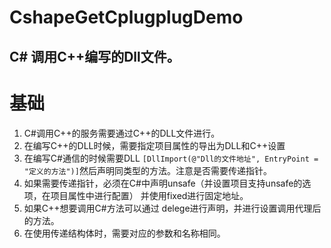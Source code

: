 # CshapeGetCplugplugDemo
C# 调用C++编写的Dll文件。
  ---
  
  
# 基础
1. C#调用C++的服务需要通过C++的DLL文件进行。
2. 在编写C++的DLL时候，需要指定项目属性的导出为DLL和C++设置
3. 在编写C#通信的时候需要DLL `[DllImport(@"Dll的文件地址", EntryPoint = "定义的方法")]`然后声明同类型的方法。注意是否需要传递指针。
4. 如果需要传递指针，必须在C#中声明unsafe（并设置项目支持unsafe的选项，在项目属性中进行配置） 并使用fixed进行固定地址。
5. 如果C++想要调用C#方法可以通过 delege进行声明，并进行设置调用代理后的方法。
6. 在使用传递结构体时，需要对应的参数和名称相同。 
